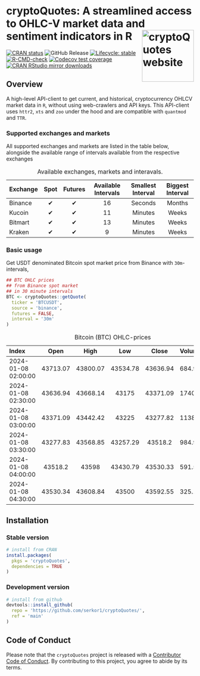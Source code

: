 
<!-- README.md is generated from README.Rmd. Please edit that file -->

# cryptoQuotes: A streamlined access to OHLC-V market data and sentiment indicators in R <a href="https://serkor1.github.io/cryptoQuotes/"><img src="man/figures/logo.png" align="right" height="139" alt="cryptoQuotes website" /></a>

<!-- badges: start -->

[![CRAN
status](https://www.r-pkg.org/badges/version/cryptoQuotes)](https://CRAN.R-project.org/package=cryptoQuotes)
![GitHub
Release](https://img.shields.io/github/v/release/serkor1/cryptoQuotes?logo=github&label=release&link=https%3A%2F%2Fserkor1.github.io%2FcryptoQuotes%2Fnews%2Findex.html&link=https%3A%2F%2Fserkor1.github.io%2FcryptoQuotes%2Fnews%2Findex.html)
[![Lifecycle:
stable](https://img.shields.io/badge/lifecycle-stable-brightgreen.svg)](https://lifecycle.r-lib.org/articles/stages.html#stable)
[![R-CMD-check](https://github.com/serkor1/cryptoQuotes/actions/workflows/R-CMD-check.yaml/badge.svg)](https://github.com/serkor1/cryptoQuotes/actions/workflows/R-CMD-check.yaml)
[![Codecov test
coverage](https://codecov.io/gh/serkor1/cryptoQuotes/branch/main/graph/badge.svg)](https://app.codecov.io/gh/serkor1/cryptoQuotes?branch=main)
[![CRAN RStudio mirror
downloads](https://cranlogs.r-pkg.org/badges/last-month/cryptoQuotes?color=blue)](https://r-pkg.org/pkg/cryptoQuotes)
<!-- badges: end -->

## Overview

A high-level API-client to get current, and historical, cryptocurrency
OHLCV market data in `R`, without using web-crawlers and API keys. This
API-client uses `httr2`, `xts` and `zoo` under the hood and are
compatible with `quantmod` and `TTR`.

### Supported exchanges and markets

All supported exchanges and markets are listed in the table below,
alongside the available range of intervals available from the respective
exchanges

<div align="center">

<table style="width:100%; margin-left: auto; margin-right: auto;" class="table">
<caption>
Available exchanges, markets and interavals.
</caption>
<thead>
<tr>
<th style="text-align:left;">
Exchange
</th>
<th style="text-align:center;">
Spot
</th>
<th style="text-align:center;">
Futures
</th>
<th style="text-align:center;">
Available Intervals
</th>
<th style="text-align:center;">
Smallest Interval
</th>
<th style="text-align:center;">
Biggest Interval
</th>
</tr>
</thead>
<tbody>
<tr>
<td style="text-align:left;">
Binance
</td>
<td style="text-align:center;">
✔
</td>
<td style="text-align:center;">
✔
</td>
<td style="text-align:center;">
16
</td>
<td style="text-align:center;">
Seconds
</td>
<td style="text-align:center;">
Months
</td>
</tr>
<tr>
<td style="text-align:left;">
Kucoin
</td>
<td style="text-align:center;">
✔
</td>
<td style="text-align:center;">
✔
</td>
<td style="text-align:center;">
11
</td>
<td style="text-align:center;">
Minutes
</td>
<td style="text-align:center;">
Weeks
</td>
</tr>
<tr>
<td style="text-align:left;">
Bitmart
</td>
<td style="text-align:center;">
✔
</td>
<td style="text-align:center;">
✔
</td>
<td style="text-align:center;">
13
</td>
<td style="text-align:center;">
Minutes
</td>
<td style="text-align:center;">
Weeks
</td>
</tr>
<tr>
<td style="text-align:left;">
Kraken
</td>
<td style="text-align:center;">
✔
</td>
<td style="text-align:center;">
✔
</td>
<td style="text-align:center;">
9
</td>
<td style="text-align:center;">
Minutes
</td>
<td style="text-align:center;">
Weeks
</td>
</tr>
</tbody>
</table>

</div>

### Basic usage

Get USDT denominated Bitcoin spot market price from Binance with
`30m`-intervals,

``` r
## BTC OHLC prices
## from Binance spot market
## in 30 minute intervals
BTC <- cryptoQuotes::getQuote(
  ticker = 'BTCUSDT',
  source = 'binance',
  futures = FALSE,
  interval = '30m'
)
```

<div align="center">

<table style="width:100%; margin-left: auto; margin-right: auto;" class="table">
<caption>
Bitcoin (BTC) OHLC-prices
</caption>
<thead>
<tr>
<th style="text-align:left;">
Index
</th>
<th style="text-align:center;">
Open
</th>
<th style="text-align:center;">
High
</th>
<th style="text-align:center;">
Low
</th>
<th style="text-align:center;">
Close
</th>
<th style="text-align:left;">
Volume
</th>
</tr>
</thead>
<tbody>
<tr>
<td style="text-align:left;">
2024-01-08 02:00:00
</td>
<td style="text-align:center;">
43713.07
</td>
<td style="text-align:center;">
43800.07
</td>
<td style="text-align:center;">
43534.78
</td>
<td style="text-align:center;">
43636.94
</td>
<td style="text-align:left;">
684.95496
</td>
</tr>
<tr>
<td style="text-align:left;">
2024-01-08 02:30:00
</td>
<td style="text-align:center;">
43636.94
</td>
<td style="text-align:center;">
43668.14
</td>
<td style="text-align:center;">
43175
</td>
<td style="text-align:center;">
43371.09
</td>
<td style="text-align:left;">
1740.05517
</td>
</tr>
<tr>
<td style="text-align:left;">
2024-01-08 03:00:00
</td>
<td style="text-align:center;">
43371.09
</td>
<td style="text-align:center;">
43442.42
</td>
<td style="text-align:center;">
43225
</td>
<td style="text-align:center;">
43277.82
</td>
<td style="text-align:left;">
1138.00533
</td>
</tr>
<tr>
<td style="text-align:left;">
2024-01-08 03:30:00
</td>
<td style="text-align:center;">
43277.83
</td>
<td style="text-align:center;">
43568.85
</td>
<td style="text-align:center;">
43257.29
</td>
<td style="text-align:center;">
43518.2
</td>
<td style="text-align:left;">
984.91972
</td>
</tr>
<tr>
<td style="text-align:left;">
2024-01-08 04:00:00
</td>
<td style="text-align:center;">
43518.2
</td>
<td style="text-align:center;">
43598
</td>
<td style="text-align:center;">
43430.79
</td>
<td style="text-align:center;">
43530.33
</td>
<td style="text-align:left;">
591.54225
</td>
</tr>
<tr>
<td style="text-align:left;">
2024-01-08 04:30:00
</td>
<td style="text-align:center;">
43530.34
</td>
<td style="text-align:center;">
43608.84
</td>
<td style="text-align:center;">
43500
</td>
<td style="text-align:center;">
43592.55
</td>
<td style="text-align:left;">
325.11253
</td>
</tr>
</tbody>
</table>

</div>

## Installation

### Stable version

``` r
# install from CRAN
install.packages(
  pkgs = 'cryptoQuotes',
  dependencies = TRUE
)
```

### Development version

``` r
# install from github
devtools::install_github(
  repo = 'https://github.com/serkor1/cryptoQuotes/',
  ref = 'main'
)
```

## Code of Conduct

Please note that the `cryptoQuotes` project is released with a
[Contributor Code of
Conduct](https://serkor1.github.io/cryptoQuotes/CODE_OF_CONDUCT.html).
By contributing to this project, you agree to abide by its terms.
